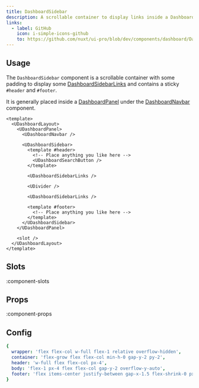 ```yaml
---
title: DashboardSidebar
description: A scrollable container to display links inside a DashboardPanel.
links:
  - label: GitHub
    icon: i-simple-icons-github
    to: https://github.com/nuxt/ui-pro/blob/dev/components/dashboard/DashboardSidebar.vue
---
```


## Usage

The `DashboardSidebar` component is a scrollable container with some padding to display some [DashboardSidebarLinks](/pro/components/dashboard-sidebar-links) and contains a sticky `#header` and `#footer`.

It is generally placed inside a [DashboardPanel](/pro/components/dashboard-panel) under the [DashboardNavbar](/pro/components/dashboard-navbar) component.

```vue [layouts/default.vue]
<template>
  <UDashboardLayout>
    <UDashboardPanel>
      <UDashboardNavbar />

      <UDashboardSidebar>
        <template #header>
          <!-- Place anything you like here -->
          <UDashboardSearchButton />
        </template>

        <UDashboardSidebarLinks />

        <UDivider />

        <UDashboardSidebarLinks />

        <template #footer>
          <!-- Place anything you like here -->
        </template>
      </UDashboardSidebar>
    </UDashboardPanel>

    <slot />
  </UDashboardLayout>
</template>
```

## Slots

:component-slots

## Props

:component-props

## Config

```yml
{
  wrapper: 'flex flex-col w-full flex-1 relative overflow-hidden',
  container: 'flex-grow flex flex-col min-h-0 gap-y-2 py-2',
  header: 'w-full flex flex-col px-4',
  body: 'flex-1 px-4 flex flex-col gap-y-2 overflow-y-auto',
  footer: 'flex items-center justify-between gap-x-1.5 flex-shrink-0 px-4'
}
```
